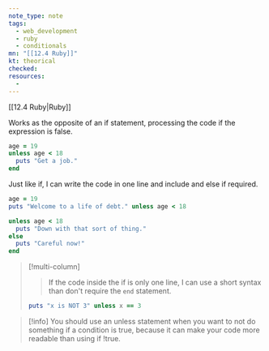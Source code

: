 ```yaml
---
note_type: note
tags:
  - web_development
  - ruby
  - conditionals
mn: "[[12.4 Ruby]]"
kt: theorical
checked: 
resources:
  -
---
```

[[12.4 Ruby|Ruby]]

Works as the opposite of an if statement, processing the code if the expression is false.

```ruby
age = 19
unless age < 18
  puts "Get a job."
end
```

Just like if, I can write the code in one line and include and else if required.

```ruby
age = 19
puts "Welcome to a life of debt." unless age < 18

unless age < 18
  puts "Down with that sort of thing."
else
  puts "Careful now!"
end
```

>[!multi-column]
>
>>If the code inside the if is only one line, I can use a short syntax than don't require the `end` statement. 
>
>```ruby
>puts "x is NOT 3" unless x == 3
>```

>[!info]
>You should use an unless statement when you want to not do something if a condition is true, because it can make your code more readable than using if !true.

